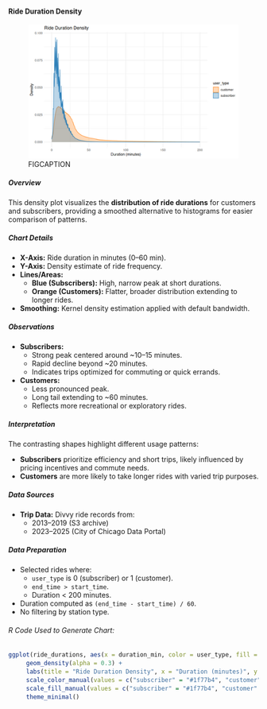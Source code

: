 #### Ride Duration Density

<figure class="float-right">
  <a href="../images/Ride_Duration_Density.png" target="_blank" title="Select image to open full sized chart">
  <img src="../images/thumbnails/Ride_Duration_Density.png" alt="ALT_TEXT">
  </a>
  <figcaption>
  FIGCAPTION
  </figcaption>
</figure>

##### Overview

This density plot visualizes the **distribution of ride durations** for customers and subscribers, providing a smoothed alternative to histograms for easier comparison of patterns.

##### Chart Details

- **X-Axis:** Ride duration in minutes (0–60 min).
- **Y-Axis:** Density estimate of ride frequency.
- **Lines/Areas:**
  - **Blue (Subscribers):** High, narrow peak at short durations.
  - **Orange (Customers):** Flatter, broader distribution extending to longer rides.
- **Smoothing:** Kernel density estimation applied with default bandwidth.

##### Observations

- **Subscribers:**
  - Strong peak centered around ~10–15 minutes.
  - Rapid decline beyond ~20 minutes.
  - Indicates trips optimized for commuting or quick errands.
- **Customers:**
  - Less pronounced peak.
  - Long tail extending to ~60 minutes.
  - Reflects more recreational or exploratory rides.

##### Interpretation

The contrasting shapes highlight different usage patterns:
- **Subscribers** prioritize efficiency and short trips, likely influenced by pricing incentives and commute needs.
- **Customers** are more likely to take longer rides with varied trip purposes.

##### Data Sources

- **Trip Data:** Divvy ride records from:
  - 2013–2019 (S3 archive)
  - 2023–2025 (City of Chicago Data Portal)

##### Data Preparation

- Selected rides where:
  - `user_type` is 0 (subscriber) or 1 (customer).
  - `end_time > start_time`.
  - Duration < 200 minutes.
- Duration computed as `(end_time - start_time) / 60`.
- No filtering by station type.

###### R Code Used to Generate Chart:

```R
ggplot(ride_durations, aes(x = duration_min, color = user_type, fill = user_type)) +
     geom_density(alpha = 0.3) +
     labs(title = "Ride Duration Density", x = "Duration (minutes)", y = "Density") +
     scale_color_manual(values = c("subscriber" = "#1f77b4", "customer" = "#ff7f0e")) +
     scale_fill_manual(values = c("subscriber" = "#1f77b4", "customer" = "#ff7f0e")) +
     theme_minimal()
```
